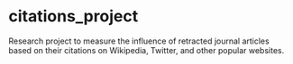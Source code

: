 # citations_project
Research project to measure the influence of retracted journal articles based on their citations on Wikipedia, Twitter, and other popular websites.
